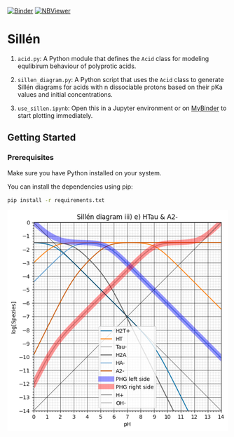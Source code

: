 [![Binder](https://mybinder.org/badge_logo.svg)](https://mybinder.org/v2/gh/janjoch/sillen/HEAD?labpath=use_sillen.ipynb) [![NBViewer](https://raw.githubusercontent.com/jupyter/design/master/logos/Badges/nbviewer_badge.svg)](https://nbviewer.org/github/janjoch/sillen/blob/main/use_sillen.ipynb)


# Sillén
1. `acid.py`: A Python module that defines the `Acid` class for modeling equlibirum behaviour of polyprotic acids.

2. `sillen_diagram.py`: A Python script that uses the `Acid` class to generate Sillén diagrams for acids with n dissociable protons based on their pKa values and initial concentrations.

3. `use_sillen.ipynb`: Open this in a Jupyter environment or on [MyBinder](https://mybinder.org/v2/gh/janjoch/sillen/HEAD?labpath=use_sillen.ipynb) to start plotting immediately.

## Getting Started

### Prerequisites

Make sure you have Python installed on your system.

You can install the dependencies using pip:

```bash
pip install -r requirements.txt
```

![Sillen diagram example](ex24_e.png "Sillen diagram example")
